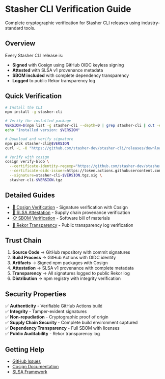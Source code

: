 # Stasher CLI Verification Guide

Complete cryptographic verification for Stasher CLI releases using industry-standard tools.

## Overview

Every Stasher CLI release is:
- **Signed** with Cosign using GitHub OIDC keyless signing
- **Attested** with SLSA v1 provenance metadata  
- **SBOM included** with complete dependency transparency
- **Logged** to public Rekor transparency log

## Quick Verification

```bash
# Install the CLI
npm install -g stasher-cli

# Verify the installed package
VERSION=$(npm list -g stasher-cli --depth=0 | grep stasher-cli | cut -d@ -f2)
echo "Installed version: $VERSION"

# Download and verify signature
npm pack stasher-cli@$VERSION
curl -L -O "https://github.com/stasher-dev/stasher-cli/releases/download/v$VERSION/stasher-cli-$VERSION.tgz.sig"

# Verify with cosign
cosign verify-blob \
  --certificate-identity-regexp="https://github.com/stasher-dev/stasher-cli/.*" \
  --certificate-oidc-issuer=https://token.actions.githubusercontent.com \
  --signature=stasher-cli-$VERSION.tgz.sig \
  stasher-cli-$VERSION.tgz
```

## Detailed Guides

- [🔐 Cosign Verification](./cosign.md) - Signature verification with Cosign
- [🧾 SLSA Attestation](./slsa.md) - Supply chain provenance verification  
- [📋 SBOM Verification](./sbom.md) - Software bill of materials
- [📜 Rekor Transparency](./rekor.md) - Public transparency log verification

## Trust Chain

1. **Source Code** → GitHub repository with commit signatures
2. **Build Process** → GitHub Actions with OIDC identity
3. **Artifacts** → Signed npm packages with Cosign
4. **Attestation** → SLSA v1 provenance with complete metadata
5. **Transparency** → All signatures logged to public Rekor log
6. **Distribution** → npm registry with integrity verification

## Security Properties

✅ **Authenticity** - Verifiable GitHub Actions build  
✅ **Integrity** - Tamper-evident signatures  
✅ **Non-repudiation** - Cryptographic proof of origin  
✅ **Supply Chain Security** - Complete build environment captured  
✅ **Dependency Transparency** - Full SBOM with licenses  
✅ **Public Auditability** - Rekor transparency log

## Getting Help

- [GitHub Issues](https://github.com/stasher-dev/stasher-cli/issues)
- [Cosign Documentation](https://docs.sigstore.dev/cosign/overview/)
- [SLSA Framework](https://slsa.dev)